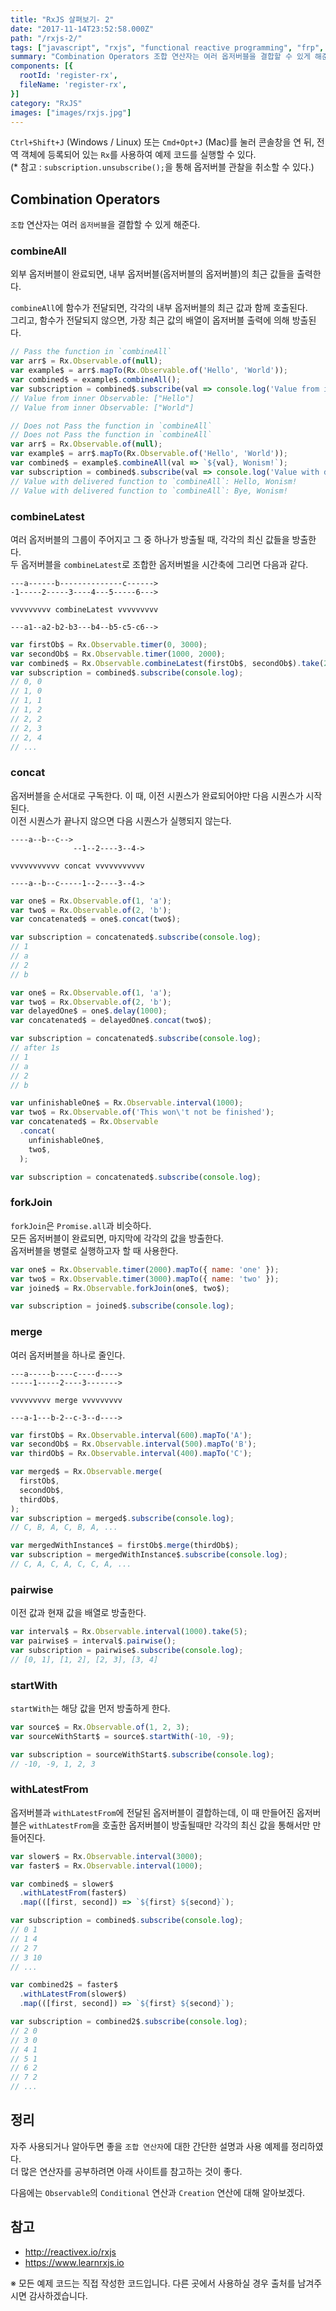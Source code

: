 ```yaml
---
title: "RxJS 살펴보기- 2"
date: "2017-11-14T23:52:58.000Z"
path: "/rxjs-2/"
tags: ["javascript", "rxjs", "functional reactive programming", "frp", "reactivex"]
summary: "Combination Operators 조합 연산자는 여러 옵저버블을 결합할 수 있게 해준다. combineAll 외부 옵저버블이 완료되면, 내부 옵저버블(옵저버블의 옵저버블)의 최근 값들을 출력한다."
components: [{
  rootId: 'register-rx',
  fileName: 'register-rx',
}]
category: "RxJS"
images: ["images/rxjs.jpg"]
---
```


`Ctrl+Shift+J` (Windows / Linux) 또는 `Cmd+Opt+J` (Mac)를 눌러 콘솔창을 연 뒤, 전역 객체에 등록되어 있는 `Rx`를 사용하여 예제 코드를 실행할 수 있다.<br />
(\* 참고 : `subscription.unsubscribe();`을 통해 옵저버블 관찰을 취소할 수 있다.)

<div class="none" id="register-rx"></div>

## Combination Operators
`조합` 연산자는 여러 `옵저버블`을 결합할 수 있게 해준다.

### combineAll

외부 옵저버블이 완료되면, 내부 옵저버블(옵저버블의 옵저버블)의 최근 값들을 출력한다.

`combineAll`에 함수가 전달되면, 각각의 내부 옵저버블의 최근 값과 함께 호출된다.<br />
그리고, 함수가 전달되지 않으면, 가장 최근 값의 배열이 옵저버블 출력에 의해 방출된다.

```js
// Pass the function in `combineAll`
var arr$ = Rx.Observable.of(null);
var example$ = arr$.mapTo(Rx.Observable.of('Hello', 'World'));
var combined$ = example$.combineAll();
var subscription = combined$.subscribe(val => console.log('Value from inner Observable:', val));
// Value from inner Observable: ["Hello"]
// Value from inner Observable: ["World"]

// Does not Pass the function in `combineAll`
// Does not Pass the function in `combineAll`
var arr$ = Rx.Observable.of(null);
var example$ = arr$.mapTo(Rx.Observable.of('Hello', 'World'));
var combined$ = example$.combineAll(val => `${val}, Wonism!`);
var subscription = combined$.subscribe(val => console.log('Value with delivered function to `combineAll`:', val));
// Value with delivered function to `combineAll`: Hello, Wonism!
// Value with delivered function to `combineAll`: Bye, Wonism!
```

### combineLatest

여러 옵저버블의 그룹이 주어지고 그 중 하나가 방출될 때, 각각의 최신 값들을 방출한다.<br />
두 옵저버블을 `combineLatest`로 조합한 옵저버벌을 시간축에 그리면 다음과 같다.

```
---a------b--------------c------>
-1-----2-----3----4---5-----6--->

vvvvvvvvv combineLatest vvvvvvvvv

---a1--a2-b2-b3---b4--b5-c5-c6-->
```

```js
var firstOb$ = Rx.Observable.timer(0, 3000);
var secondOb$ = Rx.Observable.timer(1000, 2000);
var combined$ = Rx.Observable.combineLatest(firstOb$, secondOb$).take(20);
var subscription = combined$.subscribe(console.log);
// 0, 0
// 1, 0
// 1, 1
// 1, 2
// 2, 2
// 2, 3
// 2, 4
// ...
```

### concat

옵저버블을 순서대로 구독한다. 이 때, 이전 시퀀스가 완료되어야만 다음 시퀀스가 시작된다.<br />
이전 시퀀스가 끝나지 않으면 다음 시퀀스가 실행되지 않는다.<br />

```
----a--b--c-->
              --1--2----3--4->

vvvvvvvvvvv concat vvvvvvvvvvv

----a--b--c-----1--2----3--4->
```

```js
var one$ = Rx.Observable.of(1, 'a');
var two$ = Rx.Observable.of(2, 'b');
var concatenated$ = one$.concat(two$);

var subscription = concatenated$.subscribe(console.log);
// 1
// a
// 2
// b
```

```js
var one$ = Rx.Observable.of(1, 'a');
var two$ = Rx.Observable.of(2, 'b');
var delayedOne$ = one$.delay(1000);
var concatenated$ = delayedOne$.concat(two$);

var subscription = concatenated$.subscribe(console.log);
// after 1s
// 1
// a
// 2
// b
```

```js
var unfinishableOne$ = Rx.Observable.interval(1000);
var two$ = Rx.Observable.of('This won\'t not be finished');
var concatenated$ = Rx.Observable
  .concat(
    unfinishableOne$,
    two$,
  );

var subscription = concatenated$.subscribe(console.log);
```

### forkJoin

`forkJoin`은 `Promise.all`과 비슷하다.<br />
모든 옵저버블이 완료되면, 마지막에 각각의 값을 방출한다.<br />
옵저버블을 병렬로 실행하고자 할 때 사용한다.

```js
var one$ = Rx.Observable.timer(2000).mapTo({ name: 'one' });
var two$ = Rx.Observable.timer(3000).mapTo({ name: 'two' });
var joined$ = Rx.Observable.forkJoin(one$, two$);

var subscription = joined$.subscribe(console.log);
```

### merge

여러 옵저버블을 하나로 줄인다.

```
---a-----b----c----d---->
-----1-----2----3------->

vvvvvvvvv merge vvvvvvvvv

---a-1---b-2--c-3--d---->
```

```js
var firstOb$ = Rx.Observable.interval(600).mapTo('A');
var secondOb$ = Rx.Observable.interval(500).mapTo('B');
var thirdOb$ = Rx.Observable.interval(400).mapTo('C');

var merged$ = Rx.Observable.merge(
  firstOb$,
  secondOb$,
  thirdOb$,
);
var subscription = merged$.subscribe(console.log);
// C, B, A, C, B, A, ...

var mergedWithInstance$ = firstOb$.merge(thirdOb$);
var subscription = mergedWithInstance$.subscribe(console.log);
// C, A, C, A, C, C, A, ...
```

### pairwise

이전 값과 현재 값을 배열로 방출한다.

```js
var interval$ = Rx.Observable.interval(1000).take(5);
var pairwise$ = interval$.pairwise();
var subscription = pairwise$.subscribe(console.log);
// [0, 1], [1, 2], [2, 3], [3, 4]
```

### startWith

`startWith`는 해당 값을 먼저 방출하게 한다.

```js
var source$ = Rx.Observable.of(1, 2, 3);
var sourceWithStart$ = source$.startWith(-10, -9);

var subscription = sourceWithStart$.subscribe(console.log);
// -10, -9, 1, 2, 3
```

### withLatestFrom

옵저버블과 `withLatestFrom`에 전달된 옵저버블이 결합하는데, 이 때 만들어진 옵저버블은 `withLatestFrom`을 호출한 옵저버블이 방출될때만 각각의 최신 값을 통해서만 만들어진다.

```js
var slower$ = Rx.Observable.interval(3000);
var faster$ = Rx.Observable.interval(1000);

var combined$ = slower$
  .withLatestFrom(faster$)
  .map(([first, second]) => `${first} ${second}`);

var subscription = combined$.subscribe(console.log);
// 0 1
// 1 4
// 2 7
// 3 10
// ...

var combined2$ = faster$
  .withLatestFrom(slower$)
  .map(([first, second]) => `${first} ${second}`);

var subscription = combined2$.subscribe(console.log);
// 2 0
// 3 0
// 4 1
// 5 1
// 6 2
// 7 2
// ...
```

## 정리
자주 사용되거나 알아두면 좋을 `조합 연산자`에 대한 간단한 설명과 사용 예제를 정리하였다.<br />
더 많은 연산자를 공부하려면 아래 사이트를 참고하는 것이 좋다.<br />

다음에는 `Observable`의 `Conditional` 연산과 `Creation` 연산에 대해 알아보겠다.

## 참고
- http://reactivex.io/rxjs
- https://www.learnrxjs.io

※ 모든 예제 코드는 직접 작성한 코드입니다. 다른 곳에서 사용하실 경우 출처를 남겨주시면 감사하겠습니다.
